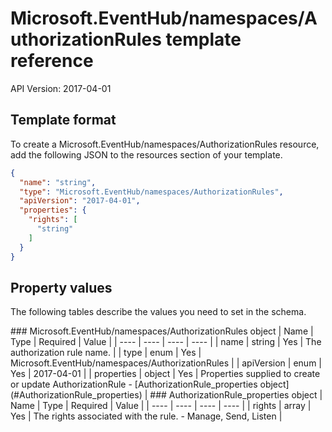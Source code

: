 # Microsoft.EventHub/namespaces/AuthorizationRules template reference
API Version: 2017-04-01
## Template format

To create a Microsoft.EventHub/namespaces/AuthorizationRules resource, add the following JSON to the resources section of your template.

```json
{
  "name": "string",
  "type": "Microsoft.EventHub/namespaces/AuthorizationRules",
  "apiVersion": "2017-04-01",
  "properties": {
    "rights": [
      "string"
    ]
  }
}
```
## Property values

The following tables describe the values you need to set in the schema.

<a id="Microsoft.EventHub/namespaces/AuthorizationRules" />
### Microsoft.EventHub/namespaces/AuthorizationRules object
|  Name | Type | Required | Value |
|  ---- | ---- | ---- | ---- |
|  name | string | Yes | The authorization rule name. |
|  type | enum | Yes | Microsoft.EventHub/namespaces/AuthorizationRules |
|  apiVersion | enum | Yes | 2017-04-01 |
|  properties | object | Yes | Properties supplied to create or update AuthorizationRule - [AuthorizationRule_properties object](#AuthorizationRule_properties) |


<a id="AuthorizationRule_properties" />
### AuthorizationRule_properties object
|  Name | Type | Required | Value |
|  ---- | ---- | ---- | ---- |
|  rights | array | Yes | The rights associated with the rule. - Manage, Send, Listen |

